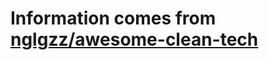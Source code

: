 # Information comes from [nglgzz/awesome-clean-tech](https://github.com/nglgzz/awesome-clean-tech)

